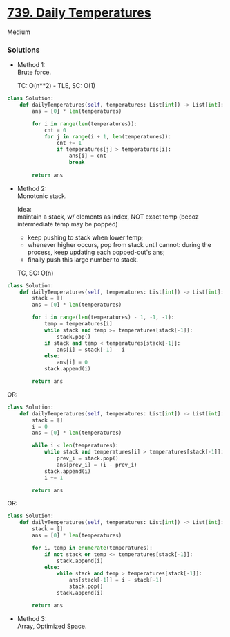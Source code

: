 # [739. Daily Temperatures](https://leetcode.com/problems/daily-temperatures/description/?envType=study-plan-v2&envId=leetcode-75)

Medium

### Solutions

- Method 1:\
  Brute force.

  TC: O(n**2) - TLE, SC: O(1)

```python
class Solution:
    def dailyTemperatures(self, temperatures: List[int]) -> List[int]:
        ans = [0] * len(temperatures)

        for i in range(len(temperatures)):
            cnt = 0
            for j in range(i + 1, len(temperatures)):
                cnt += 1
                if temperatures[j] > temperatures[i]:
                    ans[i] = cnt
                    break
                
        return ans
```


- Method 2:\
  Monotonic stack.

  Idea:\
  maintain a stack, w/ elements as index, NOT exact temp (becoz intermediate temp may be popped)
  - keep pushing to stack when lower temp;
  - whenever higher occurs, pop from stack until cannot: during the process, keep updating each popped-out's ans;
  - finally push this large number to stack.

  TC, SC: O(n)

```python
class Solution:
    def dailyTemperatures(self, temperatures: List[int]) -> List[int]:
        stack = []
        ans = [0] * len(temperatures)

        for i in range(len(temperatures) - 1, -1, -1):
            temp = temperatures[i]
            while stack and temp >= temperatures[stack[-1]]:
                stack.pop()
            if stack and temp < temperatures[stack[-1]]:
                ans[i] = stack[-1] - i
            else:
                ans[i] = 0
            stack.append(i)

        return ans
```


OR:


```python
class Solution:
    def dailyTemperatures(self, temperatures: List[int]) -> List[int]:
        stack = []
        i = 0
        ans = [0] * len(temperatures)

        while i < len(temperatures):
            while stack and temperatures[i] > temperatures[stack[-1]]:
                prev_i = stack.pop()
                ans[prev_i] = (i - prev_i)
            stack.append(i)
            i += 1

        return ans
```

OR:
```python
class Solution:
    def dailyTemperatures(self, temperatures: List[int]) -> List[int]:
        stack = []
        ans = [0] * len(temperatures)

        for i, temp in enumerate(temperatures):
            if not stack or temp <= temperatures[stack[-1]]:
                stack.append(i)
            else:
                while stack and temp > temperatures[stack[-1]]:
                    ans[stack[-1]] = i - stack[-1]
                    stack.pop()
                stack.append(i)

        return ans
```


- Method 3:\
  Array, Optimized Space.
